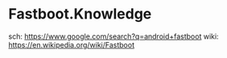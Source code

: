 # Fastboot.Knowledge
sch: https://www.google.com/search?q=android+fastboot wiki: https://en.wikipedia.org/wiki/Fastboot
